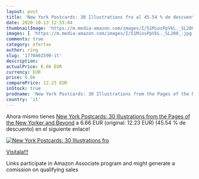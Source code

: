 ```yaml
---
layout: post
title: 'New York Postcards: 30 Illustrations fro al 45.54 % de descuento'
date: 2020-10-13 12:53:04
thumbnailImage: 'https://m.media-amazon.com/images/I/51MiosPpVkL._SL200_.jpg'
images: [ 'https://m.media-amazon.com/images/I/51MiosPpVkL._SL200_.jpg' ]
comments: true
category: ofertas
author: ring
slug: '1770461590-it'
description:
actualPrice: 6.66 EUR
currency: EUR
price: 6.66
comparePrice: 12.23 EUR
inStock: true
prodname: 'New York Postcards: 30 Illustrations from the Pages of the New Yorker and Beyond'
country: 'it'
---
```


Ahora mismo tienes [New York Postcards: 30 Illustrations from the Pages of the New Yorker and Beyond](https://www.amazon.it/dp/1770461590/?tag=tolees00-21) a 6.66 EUR (original: 12.23 EUR) (45.54 %  de descuento) en el siguiente enlace!

[![New York Postcards: 30 Illustrations fro](https://m.media-amazon.com/images/I/51MiosPpVkL._SL200_.jpg)](https://www.amazon.it/dp/1770461590/?tag=tolees00-21)

[Visítala!!!](https://www.amazon.it/dp/1770461590/?tag=tolees00-21)

Links participate in Amazon Associate program and might generate a comission on qualifying sales
